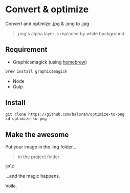 # Convert & optimize

Convert and optimize .jpg & .png to .jpg

> png's alpha layer is replaced by white background.

## Requirement

- Graphicsmagick (using [homebrew](http://brew.sh))
```bash
brew install graphicsmagick
```
- Node
- Gulp

## Install

```
git clone https://github.com/baloran/optimize-to-png
cd optimize-to-png
```

## Make the awesome

Put your image in the img folder...

> in the project folder

```bash
gulp
```
...and the magic happens.

Voilà.
